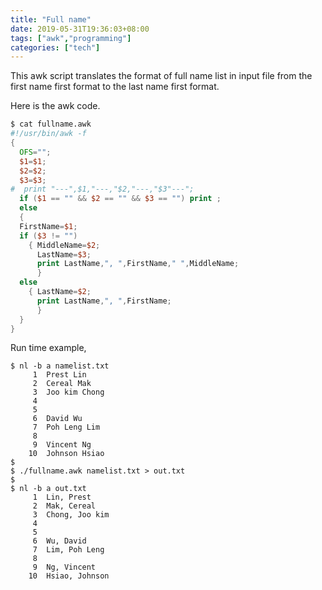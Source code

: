 ```yaml
---
title: "Full name"
date: 2019-05-31T19:36:03+08:00
tags: ["awk","programming"]
categories: ["tech"]
---
```

This awk script translates the format of full name list in input file from the first name first format to the last name first format.
<!--more-->
Here is the awk code.
```awk
$ cat fullname.awk
#!/usr/bin/awk -f
{
  OFS="";
  $1=$1;
  $2=$2;
  $3=$3;
#  print "---",$1,"---,"$2,"---,"$3"---";
  if ($1 == "" && $2 == "" && $3 == "") print ;
  else
  {
  FirstName=$1;
  if ($3 != "")
    { MiddleName=$2;
      LastName=$3;
      print LastName,", ",FirstName," ",MiddleName;
      }
  else
    { LastName=$2;
      print LastName,", ",FirstName;
      }
  }
}
```
Run time example,
```
$ nl -b a namelist.txt
     1  Prest Lin
     2  Cereal Mak
     3  Joo kim Chong
     4
     5
     6  David Wu
     7  Poh Leng Lim
     8
     9  Vincent Ng
    10  Johnson Hsiao 
$
$ ./fullname.awk namelist.txt > out.txt
$
$ nl -b a out.txt
     1  Lin, Prest
     2  Mak, Cereal
     3  Chong, Joo kim
     4
     5
     6  Wu, David
     7  Lim, Poh Leng
     8
     9  Ng, Vincent
    10  Hsiao, Johnson

```
